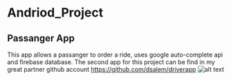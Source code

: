 # Andriod_Project


## Passanger App
This app allows a passanger to order a ride,
uses google auto-complete api and firebase database.
The second app for this project can be find in my great partner github account https://github.com/dsalem/driverapp
![alt text](https://github.com/[asher99]/[Android_Project]/blob/[master]/pickApp.png?raw=true)
